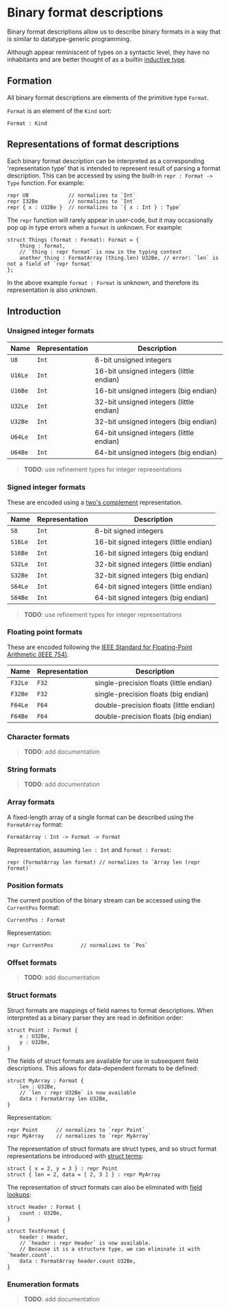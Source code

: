 # Binary format descriptions

Binary format descriptions allow us to describe binary formats in a way that is similar to datatype-generic programming.

Although appear reminiscent of types on a syntactic level,
they have no inhabitants and are better thought of as a builtin [inductive type].

[inductive type]: https://en.wikipedia.org/wiki/Inductive_type

## Formation

All binary format descriptions are elements of the primitive type `Format`.

`Format` is an element of the `Kind` sort:

```fathom
Format : Kind
```

## Representations of format descriptions

Each binary format description can be interpreted as a corresponding 'representation type'
that is intended to represent result of parsing a format description.
This can be accessed by using the built-in `repr : Format -> Type` function.
For example:

```fathom
repr U8             // normalizes to `Int`
repr I32Be          // normalizes to `Int`
repr { x : U32Be }  // normalizes to `{ x : Int } : Type`
```

The `repr` function will rarely appear in user-code,
but it may occasionally pop up in type errors when a `format` is unknown.
For example:

```fathom
struct Things (format : Format): Format = {
    thing : format,
    // `thing : repr format` is now in the typing context
    another_thing : FormatArray (thing.len) U32Be, // error: `len` is not a field of `repr format`
};
```

In the above example `format : Format` is unknown, and therefore its representation is also unknown.

## Introduction

### Unsigned integer formats

| Name    | Representation | Description                              |
| ------- | -------------- | ---------------------------------------- |
| `U8`    | `Int`          | 8-bit unsigned integers                  |
| `U16Le` | `Int`          | 16-bit unsigned integers (little endian) |
| `U16Be` | `Int`          | 16-bit unsigned integers (big endian)    |
| `U32Le` | `Int`          | 32-bit unsigned integers (little endian) |
| `U32Be` | `Int`          | 32-bit unsigned integers (big endian)    |
| `U64Le` | `Int`          | 64-bit unsigned integers (little endian) |
| `U64Be` | `Int`          | 64-bit unsigned integers (big endian)    |

> **TODO**: use refinement types for integer representations

### Signed integer formats

These are encoded using a [two's complement][twos-complement-wikipedia]
representation.

| Name    | Representation | Description                            |
| ------- | -------------- | -------------------------------------- |
| `S8`    | `Int`          | 8-bit signed integers                  |
| `S16Le` | `Int`          | 16-bit signed integers (little endian) |
| `S16Be` | `Int`          | 16-bit signed integers (big endian)    |
| `S32Le` | `Int`          | 32-bit signed integers (little endian) |
| `S32Be` | `Int`          | 32-bit signed integers (big endian)    |
| `S64Le` | `Int`          | 64-bit signed integers (little endian) |
| `S64Be` | `Int`          | 64-bit signed integers (big endian)    |

> **TODO**: use refinement types for integer representations

[twos-complement-wikipedia]: https://en.wikipedia.org/wiki/Two%27s_complement

### Floating point formats

These are encoded following the [IEEE Standard for Floating-Point Arithmetic
(IEEE 754)][ieee-754-wikipedia].

| Name    | Representation | Description                             |
| ------- | -------------- | --------------------------------------- |
| `F32Le` | `F32`          | single-precision floats (little endian) |
| `F32Be` | `F32`          | single-precision floats (big endian)    |
| `F64Le` | `F64`          | double-precision floats (little endian) |
| `F64Be` | `F64`          | double-precision floats (big endian)    |

[ieee-754-wikipedia]: https://en.wikipedia.org/wiki/IEEE_754

### Character formats

> **TODO**: add documentation

### String formats

> **TODO**: add documentation

### Array formats

A fixed-length array of a single format can be described using the `FormatArray` format:

```fathom
FormatArray : Int -> Format -> Format
```

Representation, assuming `len : Int` and `format : Format`:

```fathom
repr (FormatArray len format) // normalizes to `Array len (repr format)`
```

### Position formats

The current position of the binary stream can be accessed using the `CurrentPos` format:

```fathom
CurrentPos : Format
```

Representation:

```fathom
repr CurrentPos         // normalizes to `Pos`
```

### Offset formats

> **TODO**: add documentation

### Struct formats

Struct formats are mappings of field names to format descriptions.
When interpreted as a binary parser they are read in definition order:

```fathom
struct Point : Format {
    x : U32Be,
    y : U32Be,
}
```

The fields of struct formats are available for use in subsequent field descriptions.
This allows for data-dependent formats to be defined:

```fathom
struct MyArray : Format {
    len : U32Be,
    // `len : repr U32Be` is now available
    data : FormatArray len U32Be,
}
```

Representation:

```fathom
repr Point      // normalizes to `repr Point`
repr MyArray    // normalizes to `repr MyArray`
```

The representation of struct formats are struct types,
and so struct format representations be introduced with [struct terms]:

```fathom
struct { x = 2, y = 3 } : repr Point
struct { len = 2, data = [ 2, 3 ] } : repr MyArray
```

[struct terms]: ./structs.md#introduction

The representation of struct formats can also be eliminated with [field lookups]:

```fathom
struct Header : Format {
    count : U32Be,
}

struct TestFormat {
    header : Header,
    // `header : repr Header` is now available.
    // Because it is a structure type, we can eliminate it with `header.count`.
    data : FormatArray header.count U32Be,
}
```

[field lookups]: ./structs.md#elimination

### Enumeration formats

> **TODO**: add documentation
